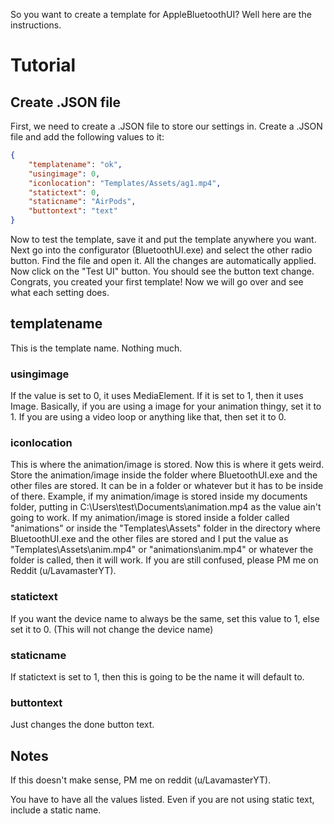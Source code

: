 So you want to create a template for AppleBluetoothUI? Well here are the instructions.

# Tutorial
## Create .JSON file
First, we need to create a .JSON file to store our settings in. Create a .JSON file and add the following values to it:
```json
{
    "templatename": "ok",
    "usingimage": 0,
    "iconlocation": "Templates/Assets/ag1.mp4",
    "statictext": 0,
    "staticname": "AirPods",
    "buttontext": "text"
}
```
Now to test the template, save it and put the template anywhere you want. Next go into the configurator (BluetoothUI.exe) and select the other radio button. Find the file and open it. All the changes are automatically applied. Now click on the "Test UI" button. You should see the button text change. Congrats, you created your first template! Now we will go over and see what each setting does.
##  templatename
This is the template name. Nothing much.

### usingimage
If the value is set to 0, it uses MediaElement. If it is set to 1, then it uses Image. Basically, if you are using a image for your animation thingy, set it to 1. If you are using a video loop or anything like that, then set it to 0.

### iconlocation
This is where the animation/image is stored. Now this is where it gets weird. Store the animation/image inside the folder where BluetoothUI.exe and the other files are stored. It can be in a folder or whatever but it has to be inside of there. Example, if my animation/image is stored inside my documents folder, putting in C:\Users\test\Documents\animation.mp4 as the value ain't going to work. If my animation/image is stored inside a folder called "animations" or inside the "Templates\Assets" folder in the directory where BluetoothUI.exe and the other files are stored and I put the value as "Templates\Assets\anim.mp4" or "animations\anim.mp4" or whatever the folder is called, then it will work. If you are still confused, please PM me on Reddit (u/LavamasterYT).

### statictext
If you want the device name to always be the same, set this value to 1, else set it to 0. (This will not change the device name)

### staticname
If statictext is set to 1, then this is going to be the name it will default to.

### buttontext
Just changes the done button text.

## Notes
If this doesn't make sense, PM me on reddit (u/LavamasterYT).

You have to have all the values listed. Even if you are not using static text, include a static name.

